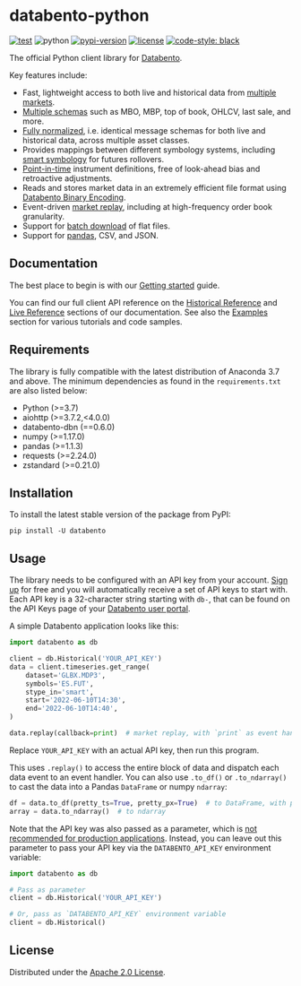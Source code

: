 # databento-python

[![test](https://github.com/databento/databento-python/actions/workflows/test.yml/badge.svg?branch=dev)](https://github.com/databento/databento-python/actions/workflows/test.yml)
![python](https://img.shields.io/badge/python-3.7+-blue.svg)
[![pypi-version](https://img.shields.io/pypi/v/databento)](https://pypi.org/project/databento)
[![license](https://img.shields.io/github/license/databento/databento-python?color=blue)](./LICENSE)
[![code-style: black](https://img.shields.io/badge/code%20style-black-000000.svg)](https://github.com/psf/black)

The official Python client library for [Databento](https://databento.com).

Key features include:
- Fast, lightweight access to both live and historical data from [multiple markets](https://docs.databento.com/knowledge-base/new-users/venues-and-publishers?historical=python&live=python).
- [Multiple schemas](https://docs.databento.com/knowledge-base/new-users/market-data-schemas?historical=python&live=python) such as MBO, MBP, top of book, OHLCV, last sale, and more.
- [Fully normalized](https://docs.databento.com/knowledge-base/new-users/normalization?historical=python&live=python), i.e. identical message schemas for both live and historical data, across multiple asset classes.
- Provides mappings between different symbology systems, including [smart symbology](https://docs.databento.com/api-reference-historical/basics/symbology?historical=python&live=python) for futures rollovers.
- [Point-in-time]() instrument definitions, free of look-ahead bias and retroactive adjustments.
- Reads and stores market data in an extremely efficient file format using [Databento Binary Encoding](https://docs.databento.com/knowledge-base/new-users/dbn-encoding?historical=python&live=python).
- Event-driven [market replay](https://docs.databento.com/api-reference-historical/helpers/bento-replay?historical=python&live=python), including at high-frequency order book granularity.
- Support for [batch download](https://docs.databento.com/knowledge-base/new-users/stream-vs-batch?historical=python&live=python) of flat files.
- Support for [pandas](https://pandas.pydata.org/docs/), CSV, and JSON.

## Documentation
The best place to begin is with our [Getting started](https://docs.databento.com/getting-started?historical=python&live=python) guide.

You can find our full client API reference on the [Historical Reference](https://docs.databento.com/api-reference-historical?historical=python&live=python) and
[Live Reference](https://docs.databento.com/reference-live?historical=python&live=python) sections of our documentation. See also the
[Examples](https://docs.databento.com/examples?historical=python&live=python) section for various tutorials and code samples.

## Requirements
The library is fully compatible with the latest distribution of Anaconda 3.7 and above.
The minimum dependencies as found in the `requirements.txt` are also listed below:
- Python (>=3.7)
- aiohttp (>=3.7.2,<4.0.0)
- databento-dbn (==0.6.0)
- numpy (>=1.17.0)
- pandas (>=1.1.3)
- requests (>=2.24.0)
- zstandard (>=0.21.0)

## Installation
To install the latest stable version of the package from PyPI:

    pip install -U databento

## Usage
The library needs to be configured with an API key from your account.
[Sign up](https://databento.com/signup) for free and you will automatically
receive a set of API keys to start with. Each API key is a 32-character
string starting with `db-`, that can be found on the API Keys page of your [Databento user portal](https://databento.com/platform/keys).

A simple Databento application looks like this:

```python
import databento as db

client = db.Historical('YOUR_API_KEY')
data = client.timeseries.get_range(
    dataset='GLBX.MDP3',
    symbols='ES.FUT',
    stype_in='smart',
    start='2022-06-10T14:30',
    end='2022-06-10T14:40',
)

data.replay(callback=print)  # market replay, with `print` as event handler
```

Replace `YOUR_API_KEY` with an actual API key, then run this program.

This uses `.replay()` to access the entire block of data
and dispatch each data event to an event handler. You can also use
`.to_df()` or `.to_ndarray()` to cast the data into a Pandas `DataFrame` or numpy `ndarray`:

```python
df = data.to_df(pretty_ts=True, pretty_px=True)  # to DataFrame, with pretty formatting
array = data.to_ndarray()  # to ndarray
```

Note that the API key was also passed as a parameter, which is
[not recommended for production applications](https://docs.databento.com/knowledge-base/new-users/security-managing-api-keys?historical=python&live=python).
Instead, you can leave out this parameter to pass your API key via the `DATABENTO_API_KEY` environment variable:

```python
import databento as db

# Pass as parameter
client = db.Historical('YOUR_API_KEY')

# Or, pass as `DATABENTO_API_KEY` environment variable
client = db.Historical()
```

## License
Distributed under the [Apache 2.0 License](https://www.apache.org/licenses/LICENSE-2.0.html).
